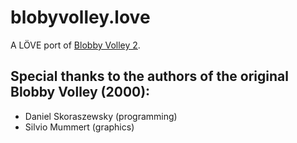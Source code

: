 # blobyvolley.love

A LÖVE port of [Blobby Volley 2](https://github.com/danielknobe/blobbyvolley2).

## Special thanks to the authors of the original Blobby Volley (2000):
- Daniel Skoraszewsky (programming)
- Silvio Mummert (graphics)
